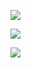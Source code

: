 
![](../../../assets/1f2019315905ae5524e0062d8c9086ea0.png?0.4267324855572563)  
  

![](../../../assets/1f2019315905ae5524e0062d8c9086ea1.png?0.04758330867791494)  
  

![](../../../assets/1f2019315905ae5524e0062d8c9086ea2.png?0.43025193857492927)  
  
